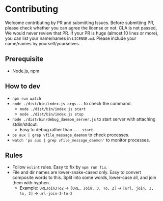 # Contributing

Welcome contributing by PR and submitting Issues.
Before submitting PR, please check whether you can agree the license or not. CLA is not passed, We would never review that PR.
If your PR is huge (almost 10 lines or more), you can list your name/names in `LICENSE.md`. Please include your name/names by yourself/yourselves.

## Prerequisite

- Node.js, npm

## How to dev

- `npm run watch`
- `node ./dist/bin/index.js args...` to check the command.
  - `node ./dist/bin/index.js start`
  - `node ./dist/bin/index.js stop`
- `node ./dist/bin/debug_daemon_server.js` to start server with attaching stdin/stdout.
  - Easy to debug rather than `... start`.
- `ps aux | grep vfile_message_daemon` to check processes.
- `watch 'ps aux | grep vfile_message_daemon'` to monitor processes.

## Rules

- Follow `eslint` rules. Easy to fix by `npm run fix`.
- File and dir names are lower-snake-cased only. Easy to convert composite words to this. Split into some words, lower-case all, and join them with hyphen.
  - Example: `URLJoin3To2` -> `[URL, Join, 3, To, 2]` -> `[url, join, 3, to, 2]` -> `url-join-3-to-2`

